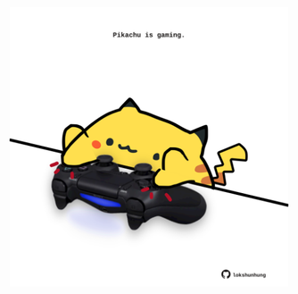 <!-- built at 30/07/2023, 14:00:59 UTC -->
<p align="center">
  <img width="500" height="500" src="./ReadmeImage.svg">
</p>
